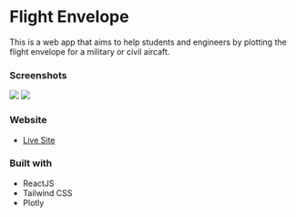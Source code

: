 # Flight Envelope

This is a web app that aims to help students and engineers by plotting the flight envelope for a military or civil aircaft.

### Screenshots

![](./PC-screenshot.png)
![](./Mobile-screenshot.png)

### Website

- [Live Site](https://airdgo.github.io/flight-envelope/)

### Built with

- ReactJS
- Tailwind CSS
- Plotly
